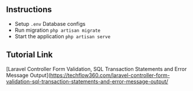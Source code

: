 ## Instructions

- Setup `.env` Database configs
- Run migration `php artisan migrate`
- Start the application `php artisan serve`

## Tutorial Link

[Laravel Controller Form Validation, SQL Transaction Statements and Error Message Output](https://techflow360.com/laravel-controller-form-validation-sql-transaction-statements-and-error-message-output/
